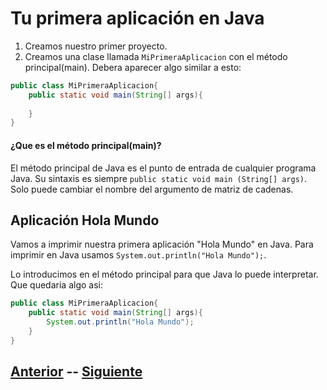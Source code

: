 # Tu primera aplicación en Java

1. Creamos nuestro primer proyecto.
2. Creamos una clase llamada `MiPrimeraAplicacion` con el método principal(main). Debera aparecer algo similar a esto:
```java
public class MiPrimeraAplicacion{
	public static void main(String[] args){
	
	}
}
```
#### ¿Que es el método principal(main)?
El método principal de Java es el punto de entrada de cualquier programa Java. Su sintaxis es siempre `public static void main (String[] args)`. Solo puede cambiar el nombre del argumento de matriz de cadenas.

## Aplicación Hola Mundo
Vamos a imprimir nuestra primera aplicación "Hola Mundo" en Java. Para imprimir en Java usamos `System.out.println("Hola Mundo");`.

Lo introducimos en el método principal para que Java lo puede interpretar. Que quedaria algo asi:
```java
public class MiPrimeraAplicacion{
	public static void main(String[] args){
		System.out.println("Hola Mundo");
	}
}
```

## [Anterior](page0.md)  --  [Siguiente](page2.md)